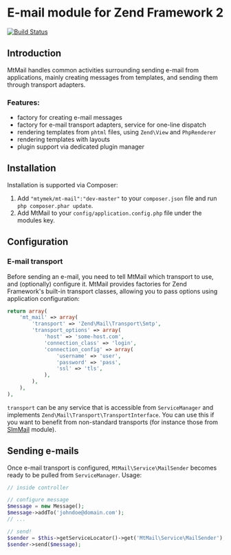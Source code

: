 E-mail module for Zend Framework 2
==================================

[![Build Status](https://travis-ci.org/mtymek/MtMail.png?branch=master)](https://travis-ci.org/mtymek/MtMail)

Introduction
------------
MtMail handles common activities surrounding sending e-mail from applications, mainly creating messages
from templates, and sending them through transport adapters.

### Features:
* factory for creating e-mail messages
* factory for e-mail transport adapters, service for one-line dispatch
* rendering templates from `phtml` files, using `Zend\View` and `PhpRenderer`
* rendering templates with layouts
* plugin support via dedicated plugin manager

Installation
------------
Installation is supported via Composer:

1. Add `"mtymek/mt-mail":"dev-master"` to your `composer.json` file and run `php composer.phar update`.
2. Add MtMail to your `config/application.config.php` file under the modules key.


Configuration
-------------

### E-mail transport

Before sending an e-mail, you need to tell MtMail which transport to use, and (optionally) configure it.
MtMail provides factories for Zend Framework's built-in transport classes, allowing you to pass options
using application configuration:

```php
return array(
    'mt_mail' => array(
        'transport' => 'Zend\Mail\Transport\Smtp',
        'transport_options' => array(
            'host' => 'some-host.com',
            'connection_class' => 'login',
            'connection_config' => array(
                'username' => 'user',
                'password' => 'pass',
                'ssl' => 'tls',
            ),
        ),
    ),
),
```

`transport` can be any service that is accessible from `ServiceManager` and implements `Zend\Mail\Transport\TransportInterface`.
You can use this if you want to benefit from non-standard transports (for instance those from [SlmMail](https://github.com/juriansluiman/SlmMail) module).


Sending e-mails
---------------

Once e-mail transport is configured, `MtMail\Service\MailSender` becomes ready to be pulled from `ServiceManager`.
Usage:


```php
// inside controller

// configure message
$message = new Message();
$message->addTo('johndoe@domain.com');
// ...

// send!
$sender = $this->getServiceLocator()->get('MtMail\Service\MailSender');
$sender->send($message);
```